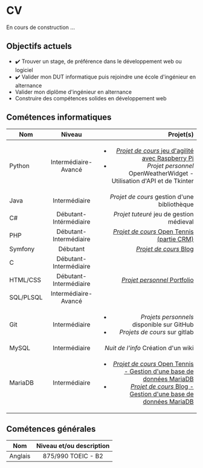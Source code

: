 # CV  

En cours de construction ...

## Objectifs actuels
* ✔️ Trouver un stage, de préférence dans le développement web ou logiciel
* ✔️ Valider mon DUT informatique puis rejoindre une école d'ingénieur en alternance
* Valider mon diplôme d'ingénieur en alternance
* Construire des compétences solides en développement web

## Cométences informatiques 
|Nom       |Niveau                 |Projet(s)      
|----------|:---------------------:|------------------:|
| Python   | Intermédiaire-Avancé  | <ul><li>[ *Projet de cours* jeu d'agilité avec Raspberry Pi](shorturl.at/btCHP)</li><li> *Projet personnel* OpenWeatherWidget - Utilisation d'API et de Tkinter</li></ul>   
| Java     | Intermédiaire         | *Projet de cours*  gestion d'une bibliothèque    | 
| C#       | Débutant-Intérmédiaire| *Projet tuteuré* jeu de gestion médieval  |  
| PHP      | Débutant-Intermédiaire| [*Projet de cours* Open Tennis (partie CRM)](shorturl.at/tELYZ)          |          
| Symfony  | Débutant              | [*Projet de cours* Blog](shorturl.at/sFK26)         |
| C        | Débutant-Intermédiaire|          |
| HTML/CSS | Débutant-Intermédiaire| [*Projet personnel* Portfolio](shorturl.at/borsG)         |
| SQL/PLSQL| Intermédiaire-Avancé  |          |
| Git      | Intermédiaire         | <ul><li>*Projets personnels* disponible sur GitHub</li><li> *Projets de cours* sur gitlab</li></ul>          |
| MySQL    | Intermédiaire         | *Nuit de l'info* Création d'un wiki
| MariaDB  | Intermédiaire         | <ul><li>[*Projet de cours* Open Tennis - Gestion d'une base de données MariaDB](shorturl.at/tELYZ)</li><li>[*Projet de cours* Blog - Gestion d'une base de données MariaDB](shorturl.at/sFK26)  </li></ul>       |


## Cométences générales
|Nom        |Niveau et/ou description|
|-----------|:---------------------:|
| Anglais   | 875/990 TOEIC - B2   |

